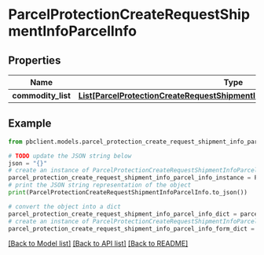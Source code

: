 # ParcelProtectionCreateRequestShipmentInfoParcelInfo


## Properties

Name | Type | Description | Notes
------------ | ------------- | ------------- | -------------
**commodity_list** | [**List[ParcelProtectionCreateRequestShipmentInfoParcelInfoCommodityListInner]**](ParcelProtectionCreateRequestShipmentInfoParcelInfoCommodityListInner.md) |  | [optional] 

## Example

```python
from pbclient.models.parcel_protection_create_request_shipment_info_parcel_info import ParcelProtectionCreateRequestShipmentInfoParcelInfo

# TODO update the JSON string below
json = "{}"
# create an instance of ParcelProtectionCreateRequestShipmentInfoParcelInfo from a JSON string
parcel_protection_create_request_shipment_info_parcel_info_instance = ParcelProtectionCreateRequestShipmentInfoParcelInfo.from_json(json)
# print the JSON string representation of the object
print(ParcelProtectionCreateRequestShipmentInfoParcelInfo.to_json())

# convert the object into a dict
parcel_protection_create_request_shipment_info_parcel_info_dict = parcel_protection_create_request_shipment_info_parcel_info_instance.to_dict()
# create an instance of ParcelProtectionCreateRequestShipmentInfoParcelInfo from a dict
parcel_protection_create_request_shipment_info_parcel_info_form_dict = parcel_protection_create_request_shipment_info_parcel_info.from_dict(parcel_protection_create_request_shipment_info_parcel_info_dict)
```
[[Back to Model list]](../README.md#documentation-for-models) [[Back to API list]](../README.md#documentation-for-api-endpoints) [[Back to README]](../README.md)


